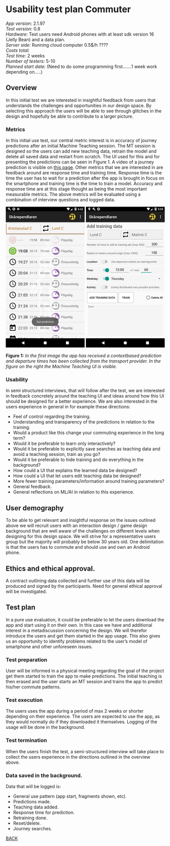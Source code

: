 # Usability test plan Commuter
*App version:* 2.1.97<br>
*Test version:* 0.8<br>
*Hardware:* Test users need Android phones with at least sdk version 16 (Jelly Bean) and a data plan.<br>
*Server side:* Running cloud computer 0.5$/h ????<br>
*Costs total:*<br>
*Test time:* 2 weeks<br>
*Number of testers:* 5-10<br>
*Planned start date:* (Need to do some programming first…….1 week work depending on…..)
## Overview
In this initial test we are interested in insightful feedback from users that understands the challenges and opportunities in our design space.  By selecting this approach the users will be able to see through glitches in the design and hopefully be able to contribute to a larger picture.
### Metrics
In this initial use test, our central metric interest is in accuracy of journey predictions after an initial Machine Teaching session. The MT session is designed so the users can add new teaching data, retrain the model and delete all saved data and restart from scratch. The UI used for this and for presenting the predictions can be seen in Figure 1. A video of a journey prediction is visible on [this page]( https://skanependlaren.firebaseapp.com/). Other metrics that we are interested in are feedback around are response time and training time. Response time is the time the user has to wait for a prediction after the app is brought in focus on the smartphone and training time is the time to train a model. Accuracy and response time are at this stage thought as being the most important measurable metrics. The above metrics will be evaluated using a combination of interview questions and logged data.

![Backend](../images/small_prediction.png)
![Backend](../images/trainingdata.png)

**Figure 1:** *In the first image the app has received a contextbased prediction and departure times has been collected from the transport provider. In the figure on the right the Machine Teaching UI is visible.*
### Usability
In semi structured interviews, that will follow after the test, we are interested in feedback concretely around the teaching UI and ideas around how this UI should be designed for a better experience. We are also interested in the users experience in general in for example these directions:
- Feel of control regarding the training.
- Understanding and transparency of the predictions in relation to the training.
- Would a product like this change your commuting experience in the long term?
- Would it be preferable to learn only interactively?
- Would it be preferable to explicitly save searches as teaching data and avoid a teaching session, train as you go?
- Would it be preferable to hide training and do everything in the background?
- How could a UI that explains the learned data be designed?
- How could a UI that let users edit teaching data be designed?
- More fewer training parameters/information around training parameters?
- General feedback.
- General reflections on ML/AI in relation to this experience.
## User demography
To be able to get relevant and insightful response on the issues outlined above we will recruit users with an interaction design / game design background that are well aware of the challenges on different levels when designing for this design space. We will strive for a representative users group but the majority will probably be below 30 years old.  One delimitation is that the users has to commute and should use and own an Android phone.
 ## Ethics and ethical approval.
A contract outlining data collected and further use of this data will be produced and signed by the participants. Need for general ethical approval will be investigated.
## Test plan
In a pure use evaluation, it could be preferable to let the users download the app and start using it on their own. In this case we have and additional interest in a metadiscussion concerning the design. We will therefor introduce the users and get them started in the app usage. This also gives us an opportunity to identify problems related to the user’s model of smartphone and other unforeseen issues.
### Test preparation
User will be informed in a physical meeting regarding the goal of the project get them started to train the app to make predictions. The initial teaching is then erased and the user starts an MT session and trains the app to predict his/her commute patterns.
### Test execution
The users uses the app during a period of max 2 weeks or shorter depending on their experience. The users are expected to use the app, as they would normally do if they downloaded it themselves. Logging of the usage will be done in the background.
### Test termination
When the users finish the test, a semi-structured interview will take place to collect the users experience in the directions outlined in the overview above.
### Data saved in the background.
Data that will be logged is:
-	General use pattern (app start, fragments shown, etc).
-	Predictions made.
-	Teaching data added.
-	Response time for prediction.
-	Retraining done.
-	Reset/delete.
-	Journey searches.

[BACK](../README.md)
